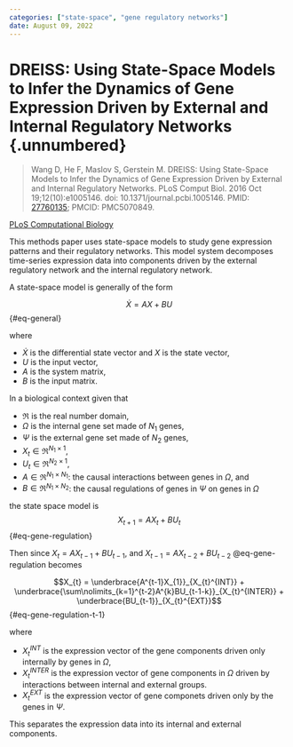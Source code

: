 ```yaml
---
categories: ["state-space", "gene regulatory networks"]
date: August 09, 2022
---
```


# DREISS: Using State-Space Models to Infer the Dynamics of Gene Expression Driven by External and Internal Regulatory Networks {.unnumbered}

> Wang D, He F, Maslov S, Gerstein M. DREISS: Using State-Space Models to Infer
> the Dynamics of Gene Expression Driven by External and Internal Regulatory
> Networks. PLoS Comput Biol. 2016 Oct 19;12(10):e1005146. doi:
> 10.1371/journal.pcbi.1005146. PMID:
> [27760135](https://pubmed.ncbi.nlm.nih.gov/27760135/); PMCID: PMC5070849.

[PLoS Computational Biology](https://journals.plos.org/ploscompbiol/article?id=10.1371/journal.pcbi.1005146#sec009)

This methods paper uses state-space models to study gene expression patterns and
their regulatory networks. This model system decomposes time-series expression
data into components driven by the external regulatory network and the internal
regulatory network. 

A state-space model is generally of the form 

$$ \dot{X} = AX + BU$$ {#eq-general}

where

- $\dot{X}$ is the differential state vector and $X$ is the state vector,
- $U$ is the input vector,
- $A$ is the system matrix,
- $B$ is the input matrix.

In a biological context given that 

- $\mathfrak{R}$ is the real number domain,
- $\Omega$ is the internal gene set made of $N_{1}$ genes,
- $\Psi$ is the external gene set made of $N_{2}$ genes,
- $X_{t} \in \mathfrak{R}^{N_{1} \times 1}$, 
- $U_{t} \in \mathfrak{R}^{N_{2} \times 1}$, 
- $A \in \mathfrak{R}^{N_{1} \times N_{1}}$: the causal interactions between
  genes in $\Omega$, and
- $B \in \mathfrak{R}^{N_{1} \times N_{2}}$: the causal regulations of genes
  in $\Psi$ on genes in $\Omega$

the state space model is 
$$X_{t+1} = AX_{t} + BU_{t}$$ {#eq-gene-regulation}


Then since $X_t = AX_{t-1} + BU_{t-1}$, and $X_{t-1} = AX_{t-2} + BU_{t-2}$ @eq-gene-regulation becomes

$$X_{t} = \underbrace{A^{t-1}X_{1}}_{X_{t}^{INT}} +
\underbrace{\sum\nolimits_{k=1}^{t-2}A^{k}BU_{t-1-k}}_{X_{t}^{INTER}} +
\underbrace{BU_{t-1}}_{X_{t}^{EXT}}$$ {#eq-gene-regulation-t-1}

where 

- $X_t^{INT}$ is the expression vector of the gene components driven only
  internally by genes in $\Omega$,
- $X_t^{INTER}$ is the expression vector of gene components in $\Omega$ driven
  by interactions between internal and external groups.
- $X_t^{EXT}$ is the expression vector of gene componets driven only by the
  genes in $\Psi$.

This separates the expression data into its internal and external components.
